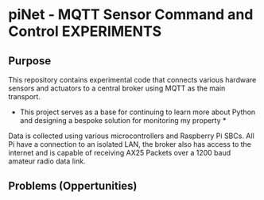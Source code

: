 # piNet - MQTT Sensor Command and Control EXPERIMENTS

## Purpose
This repository contains experimental code that connects various hardware sensors and actuators to a central broker using MQTT as the main transport.  

* This project serves as a base for continuing to learn more about Python and designing a bespoke solution for monitoring my property *

Data is collected using various microcontrollers and Raspberry Pi SBCs.  All Pi have a connection to an isolated LAN, the broker also has access to the internet and is capable of receiving AX25 Packets over a 1200 baud amateur radio data link.

## Problems (Oppertunities)


